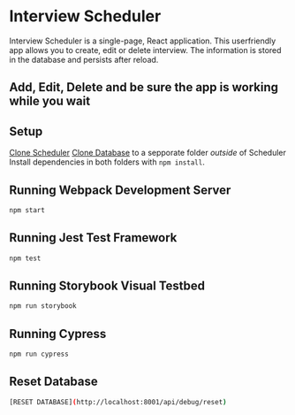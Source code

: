 # Interview Scheduler
Interview Scheduler is a single-page, React application. This userfriendly app allows you to create, edit or delete interview. The information is stored in the database and persists after reload.

## Add, Edit, Delete and be sure the app is working while you wait

## Setup

[Clone Scheduler](https://github.com/0lgaP/scheduler) 
[Clone Database](https://github.com/0lgaP/scheduler-api) to a sepporate folder *outside* of Scheduler
Install dependencies in both folders with `npm install`.

## Running Webpack Development Server

```sh
npm start
```

## Running Jest Test Framework

```sh
npm test
```

## Running Storybook Visual Testbed

```sh
npm run storybook
```

## Running Cypress

```sh
npm run cypress
```

## Reset Database

```sh
[RESET DATABASE](http://localhost:8001/api/debug/reset)
```